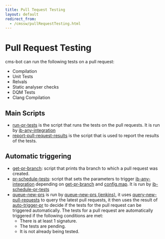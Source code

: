 ```yaml
---
title: Pull Tequest Testing
layout: default
redirect_from:
  - /cmssw/pullRequestTesting.html
---
```



# Pull Request Testing

cms-bot can run the following tests on a pull request:

  - Compilation
  - Unit Tests
  - Relvals
  - Static analyser checks
  - DQM Tests
  - Clang Compilation

## Main Scripts

  - [run-pr-tests](https://github.com/cms-sw/cms-bot/blob/master/run-pr-tests) is the script that runs the tests on the pull requests.
    It is run by [ib-any-integration](https://cmssdt.cern.ch/jenkins/job/ib-any-integration)
  - [report-pull-request-results](https://github.com/cms-sw/cms-bot/blob/master/report-pull-request-results) is the script that is used
    to report the results of the tests.

## Automatic triggering

  - [get-pr-branch](https://github.com/cms-sw/cms-bot/blob/master/get-pr-branch): script that prints tha branch to which a pull request
    was created.
  - [pr-schedule-tests](https://github.com/cms-sw/cms-bot/blob/master/pr-schedule-tests): script that sets the parameters to trigger
    [ib-any-integration](https://cmssdt.cern.ch/jenkins/job/ib-any-integration) depending on [get-pr-branch](https://github.com/cms-sw/cms-bot/blob/master/get-pr-branch) 
    and [config.map](https://github.com/cms-sw/cms-bot/blob/master/config.map). It is run by [ib-schedule-pr-tests](https://cmssdt.cern.ch/jenkins/job/ib-schedule-pr-tests)
  - [queue-new-prs](https://github.com/cms-sw/cms-bot/blob/master/queue-new-prs) is run by [queue-new-prs (jenkins)](https://cmssdt.cern.ch/jenkins/job/queue-new-prs/), it uses 
    [query-new-pull-requests](https://github.com/cms-sw/cms-bot/blob/master/query-new-pull-requests) to query the latest pull requests, it then uses the result of 
    [auto-trigger-pr](https://github.com/cms-sw/cms-bot/blob/master/auto-trigger-pr) to decide if the tests for the pull request can be triggered automatically.
    The tests for a pull request are automatically triggered if the following conditions are met:
      - There is at least 1 signature.
      - The tests are pending.
      - It is not already being tested.

